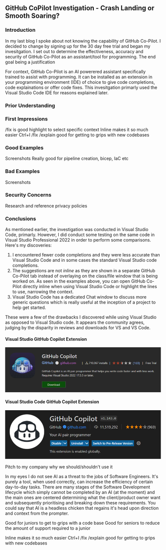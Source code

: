 ## GitHub CoPilot Investigation - Crash Landing or Smooth Soaring?
### Introduction
In my last blog I spoke about not knowing the capability of GitHub Co-Pilot. I decided to change by signing up for the 30 day free trial and began my invesitgation. I set out to determine the effectiveness, accuracy and security of GitHub Co-Pilot as an assistant/tool for programming. The end goal being a justification 

For context, GitHub Co-Pilot is an AI powerered assistant specifically trained to assist with programming. It can be installed as an extension in your programming environment (IDE) of choice to give code completions, code explainations or 
offer code fixes. This invesitgation primarly used the Visual Studio Code IDE for reasons explained later.

### Prior Understanding
### First Impressions
/fix is good
highlight to select specific context
Inline makes it so much easier
Ctrl+I
/fix 
/explain good for getting to grips with new codebases


### Good Examples
Screenshots
Really good for pipeline creation, bicep, IaC etc
### Bad Examples
Screenshots
### Security Concerns
Research and reference privacy policies 
### Conclusions

As mentioned earlier, the investigation was conducted in Visual Studio Code, primarly. However, I did conduct some testing on the same code in Visual Studio Professional 2022 in order to perform some comparisons. Here's my discoveries:

1. I encountered fewer code completions and they were less accurate than Visual Studio Code and in some cases the standard Visual Studio code completions.
2. The suggestions are not *inline* as they are shown in a separate GitHub Co-Pilot tab instead of overlaying on the class/file window that is being worked on. As seen in the examples above, you can open GitHub Co-Pilot directly inline when using Visual Studio Code or highlight the lines to use, narrowing the context.
3. Visual Studio Code has a dedicated Chat window to discuss more generic questions which is really useful at the inception of a project to help get started.

These were a few of the drawbacks I discovered while using Visual Studio as opposed to Visual Studio code. It appears the community agrees, judging by the disparity in reviews and downloads for VS and VS Code.

#### Visual Studio GitHub Copilot Extension
![Visual Studio Bad Reviews](/assets/images/vs-bad-reviews.png)

#### Visual Studio Code GitHub Copilot Extension
![Visual Studio Code Good Reviews](/assets/images/vs-code-good-reviews.png)

Pitch to my company why we should/shouldn't use it

In my eyes I do not see AI as a threat to the jobs of Software Engineers. It's purely a tool, when used correctly, can increase the efficiency of certain day-to-day tasks. There are many stages of the Software Development lifecycle which simply cannot be completed by an AI (at the moment) and the main ones are centered determining what the client/product owner want and subsequently prioritising and breaking down these requirements. You could say that AI is a headless chicken that regains it's head upon direction and context from the prompter.

Good for juniors to get to grips with a code base
Good for seniors to reduce the amount of support required to a junior

Inline makes it so much easier
Ctrl+I
/fix 
/explain good for getting to grips with new codebases